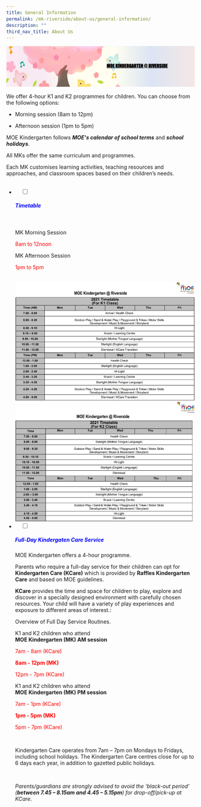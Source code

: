 ```yaml
---
title: General Information
permalink: /mk-riverside/about-us/general-information/
description: ""
third_nav_title: About Us
---
```

![](/images/banner%20mk.png)
<br>
<p>We offer 4-hour K1 and K2 programmes for children. You can choose from the following options:</p>

<ul>
<li><p>Morning session (8am to 12pm)</p>
</li>
<li><p>Afternoon session (1pm to 5pm)</p>
</li>
</ul>
<p>MOE Kindergarten follows <em><strong>MOE&#39;s calendar of school terms</strong></em> and <em><strong>school holidays</strong></em>.</p>
<p>All MKs offer the same curriculum and programmes.</p>
<p>Each MK customises learning activities, teaching resources and approaches, and classroom spaces based on their children’s needs.</p>

<ul class="jekyllcodex_accordion">
  <li>
    <input type="checkbox" id="accordion1">
		<label for="accordion1"><h5 style="color:blue">Timetable</h5></label>
    <div>
			
<p>MK Morning Session</p>
<p style="color:red">8am to 12noon<br>
<p>MK Afternoon Session</p>
<p style="color:red">1pm to 5pm</p>
<br><img src="/images/MK_Timetable_K1.jpg" 
         style="width:600px"
	/>
<br>
<img src="/images/MK_Timetable_K2.jpg" 
         style="width:600px"/>
	</li>	
		</div>
	</li>
	
<li>
    <input type="checkbox" id="accordion2">
    <label for="accordion2"><h5 style="color:blue">Full-Day Kindergaten Care Service</h5></label>
	<div>
<p>MOE Kindergarten offers a 4-hour programme.</p>

<p>Parents who require a full-day service for their children can opt for <strong>Kindergarten Care (KCare)</strong> which is provided by <strong>Raffles Kindergarten Care</strong> and based on MOE guidelines.</p>

<p><strong>KCare</strong> provides the time and space for children to play, explore and discover in a specially designed environment with carefully chosen resources. Your child will have a variety of play experiences and exposure to different areas of interest.:</p>

<p>Overview of Full Day Service Routines.</p>

<p>K1 and K2 children who attend<br><strong>MOE Kindergarten (MK) AM session</strong></p>

<p style="color:red">7am - 8am (KCare)</p>

<strong style="color:red">8am - 12pm (MK)</strong>

<p style="color:red">12pm - 7pm (KCare)</p>

<p>K1 and K2 children who attend<br><strong>MOE Kindergarten (MK) PM session</strong></p>

<p style="color:red">7am - 1pm (KCare)</p>

<strong style="color:red">1pm - 5pm (MK)</strong>

<p style="color:red">5pm - 7pm (KCare)</p>

<br>

<p>Kindergarten Care operates from 7am – 7pm on Mondays to Fridays, including school holidays. The Kindergarten Care centres close for up to 6 days each year, in addition to gazetted public holidays.</p><br>

<p><em>Parents/guardians are strongly advised to avoid the ‘black-out period’ (<strong><strong>between 7.45 – 8.15am and 4.45 – 5.15pm</strong></strong>) for drop-off/pick-up at KCare.</em></p>
	</div>
	</li>
	</ul>